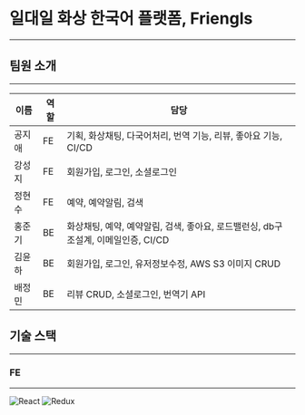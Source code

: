 # 일대일 화상 한국어 플랫폼, Friengls
***

## 팀원 소개
***

| 이름 | 역할 | 담당 |
| ------ | -- | -- |
| 공지애 | FE | 기획, 화상채팅, 다국어처리, 번역 기능, 리뷰, 좋아요 기능, CI/CD |
| 강성지 | FE | 회원가입, 로그인, 소셜로그인 |
| 정현수 | FE | 예약, 예약알림, 검색 |
| 홍준기 | BE | 화상채팅, 예약, 예약알림, 검색, 좋아요, 로드밸런싱, db구조설계, 이메일인증, CI/CD |
| 김윤하 | BE | 회원가입, 로그인, 유저정보수정, AWS S3 이미지 CRUD |
| 배정민 | BE | 리뷰 CRUD, 소셜로그인, 번역기 API |

## 기술 스택
***
### FE
***
![React](https://img.shields.io/badge/react-%2320232a.svg?style=for-the-badge&logo=react&logoColor=%2361DAFB) ![Redux](https://img.shields.io/badge/redux-%23593d88.svg?style=for-the-badge&logo=redux&logoColor=white) 
